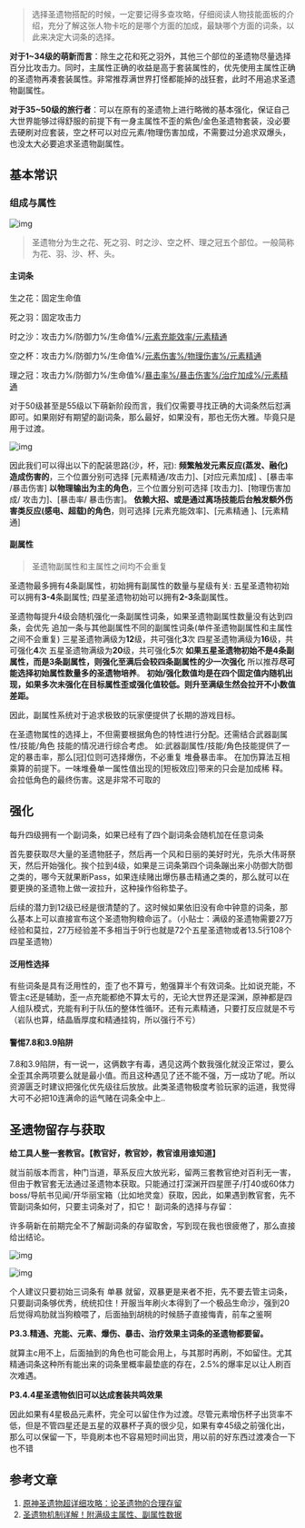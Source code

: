 > 选择圣遗物搭配的时候，一定要记得多查攻略，仔细阅读人物技能面板的介绍，充分了解这张人物卡吃的是哪个方面的加成，最缺哪个方面的词条，以此来决定大词条的选择。

**对于1~34级的萌新而言**：除生之花和死之羽外，其他三个部位的圣遗物尽量选择百分比攻击力。同时，主属性正确的收益是高于套装属性的，优先使用主属性正确的圣遗物再凑套装属性。非常推荐满世界打怪都能掉的战狂套，此时不用追求圣遗物副属性。

**对于35~50级的旅行者**：可以在原有的圣遗物上进行略微的基本强化，保证自己大世界能够过得舒服的前提下有一身主属性不歪的紫色/金色圣遗物套装，没必要去硬刷对应套装，空之杯可以对应元素/物理伤害加成，不需要过分追求双爆头，也没太大必要追求圣遗物副属性。

## 基本常识

### 组成与属性

![img](https://chunhui-a.oss-cn-nanjing.aliyuncs.com/typora/img/784af2c6f09d4025bc58bf70d3ecc1c2.png)

> 圣遗物分为生之花、死之羽、时之沙、空之杯、理之冠五个部位。一般简称为花、羽、沙、杯、头。

#### 主词条

生之花：固定生命值

死之羽：固定攻击力

时之沙：攻击力%/防御力%/生命值%/<u>元素充能效率/元素精通</u>

空之杯：攻击力%/防御力%/生命值%/<u>元素伤害%/物理伤害%/元素精通</u>

理之冠：攻击力%/防御力%/生命值%/<u>暴击率%/暴击伤害%/治疗加成%/元素精通</u>

对于50级甚至是55级以下萌新阶段而言，我们仅需要寻找正确的大词条然后怼满即可。如果刚好有期望的副词条，那么最好，如果没有，那也无伤大雅。毕竟只是用于过渡。

![img](https://chunhui-a.oss-cn-nanjing.aliyuncs.com/typora/img/i2Q5-jdvsZcT3cSnb-ao.png)

因此我们可以得出以下的配装思路(沙，杯，冠):
**频繁触发元素反应(蒸发、融化)造成伤害的**，三个位置分别可选择
[元素精通/攻击力]、[对应元素加成] 、[暴击率 /暴击伤害]
**以物理输出为主的角色**，三个位置分别可选择
[攻击力]、[物理伤害加成/ 攻击力]、[暴击率/ 暴击伤害]。
**依赖大招、或是通过离场技能后台触发额外伤害类反应(感电、超载)的角色**，则可选择
[元素充能效率]、[元素精通 ]、[元素精通]

#### 副属性

> 圣遗物副属性和主属性之间均不会重复

圣遗物最多拥有4条副属性，初始拥有副属性的数量与星级有关:
五星圣遗物初始可以拥有**3-4**条副属性;
四星圣遗物初始可以拥有**2-3**条副属性。

圣遗物每提升4级会随机强化一条副属性词条，如果圣遗物副属性数量没有达到四条，会优先
追加一条与其他副属性不同的副属性词条(单件圣遗物副属性和主属性之间不会重复)
三星圣遗物满级为**12**级，共可强化**3**次
四星圣遗物满级为**16**级，共可强化**4**次
五星圣遗物满级为**20**级，共可强化**5**次
**如果五星圣遗物初始不是4条副属性，而是3条副属性，则强化至满后会较四条副属性的少一次强化**
所以推荐**尽可能选择初始属性数量多的圣遗物培养**。
**初始/强化数值均是在四个固定值内随机出现，如果多次未强化在目标属性歪或强化值较低。则升至满级生然会拉开不小数值差距。**

因此，副属性系统对于追求极致的玩家便提供了长期的游戏目标。

在圣遗物属性的选择上，不但需要根据角色的特性进行分配。还需结合武器副属性/技能/角色
技能的情况进行综合考虑。
如:武器副属性/技能/角色技能提供了一定的暴击率，那么[冠]位则可选择爆伤，不必重复
堆叠暴击率。
在加伤算法互相乘算的前提下。一味堆叠单一属性值出现的[短板效应]带来的只会是加成稀
释。会拉低角色的最终伤害。这是非常不可取的

## 强化

每升四级拥有一个副词条，如果已经有了四个副词条会随机加在任意词条

首先要获取尽大量的圣遗物胚子，然后再一个风和日丽的美好时光，先杀大伟哥祭天，然后开始强化。挨个拉到4级，如果是三词条第四个词条蹦出来小防御大防御之类的，哪今天就果断Pass，如果连续赌出爆伤暴击精通之类的，那么就可以在要更换的圣遗物上做一波拉升，这种操作俗称垫子。

后续的潜力到12级已经是很清楚的了。这时候如果依旧没有命中钟意的词条，那么基本上可以直接宣布这个圣遗物狗粮命运了。（小贴士：满级的圣遗物需要27万经验和莫拉，27万经验差不多相当于9行也就是72个五星圣遗物或者13.5行108个四星圣遗物）

#### 泛用性选择

有些词条是具有泛用性的，歪了也不算亏，勉强算半个有效词条。比如说充能，不管主c还是辅助，歪一点充能都绝不算太亏的，无论大世界还是深渊，原神都是四人组队模式，充能有利于队伍的整体性循环。还有元素精通，只要打反应就是不亏（岩队也算，结晶盾厚度和精通挂钩，所以强行不亏）

#### 警惕7.8和3.9陷阱

7.8和3.9陷阱，有一说一，这俩数字有毒，遇见这两个数我强化就没正常过，要么全歪其余两项要么就是最小值。而且这种遇见了还不能不强，万一成功了呢。所以资源匮乏时建议把强化优先级往后放放。此类圣遗物极度考验玩家的运道，我觉得大可不必把10连满命的运气赌在词条全中上..

## 圣遗物留存与获取

**给工具人整一套教官。【教官好，教官妙，教官谁用谁知道】**

就当前版本而言，种门当道，草系反应大放光彩，留两三套教官绝对百利无一害，但由于教官套无法通过圣遗物本获取。只能通过打深渊开四星匣子/打40或60体力boss/导航书见闻/开华丽宝箱（比如地灵龛）获取，因此，如果遇到教官套，先不管副词条如何，只要主词条对了，扣它！
副词条的选择与存留：

许多萌新在前期完全不了解副词条的存留取舍，写到现在我也很疲倦了，那么直接给出结论。

![img](https://chunhui-a.oss-cn-nanjing.aliyuncs.com/typora/img/72769247489c4885952b442ab6b8bb6c.png)

![img](https://chunhui-a.oss-cn-nanjing.aliyuncs.com/typora/img/1251d9338fb142ebb7570b6f996931d4.png)

个人建议只要初始三词条有 单暴 就留，双暴更是来者不拒，先不要去管主词条，只要副词条够优秀，统统扣住！开服当年刷火本得到了一个极品生命沙，强到20后觉得鸡肋就当狗粮喂了，后面抽到胡桃的时候肠子直接悔青，前车之鉴啊

**P3.3.精通、充能、元素、爆伤、暴击、治疗效果主词条的圣遗物都要留。**

就算主c用不上，后面抽到的角色也可能会用上，与其那时再刷，不如留住。尤其精通词条这种所有能出来的词条里概率最垫底的存在，2.5%的爆率足以让人刷百次难遇。

**P3.4.4星圣遗物依旧可以达成套装共鸣效果**

因此如果有4星极品元素杯，完全可以留住作为过渡。尽管元素增伤杯子出货率不低，但是不管四星还是五星的双暴杯子真的很少见，如果有幸45级之前强化出，那么可以保留一下，毕竟刷本也不容易短时间出货，用以前的好东西过渡凑合一下也不错

## 参考文章

1. [原神圣遗物超详细攻略：论圣遗物的合理存留](https://www.sohu.com/a/662178615_120944864) 
1. [圣遗物机制详解！附满级主属性、副属性数据](https://bbs.nga.cn/read.php?tid=23576382&rand=973)